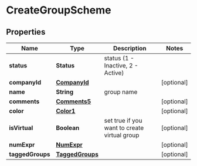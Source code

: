 

# CreateGroupScheme


## Properties

| Name | Type | Description | Notes |
|------------ | ------------- | ------------- | -------------|
|**status** | **Status** | status (1 - Inactive, 2 - Active) |  |
|**companyId** | [**CompanyId**](CompanyId.md) |  |  [optional] |
|**name** | **String** | group name |  |
|**comments** | [**Comments5**](Comments5.md) |  |  [optional] |
|**color** | [**Color1**](Color1.md) |  |  [optional] |
|**isVirtual** | **Boolean** | set true if you want to create virtual group |  [optional] |
|**numExpr** | [**NumExpr**](NumExpr.md) |  |  [optional] |
|**taggedGroups** | [**TaggedGroups**](TaggedGroups.md) |  |  [optional] |




